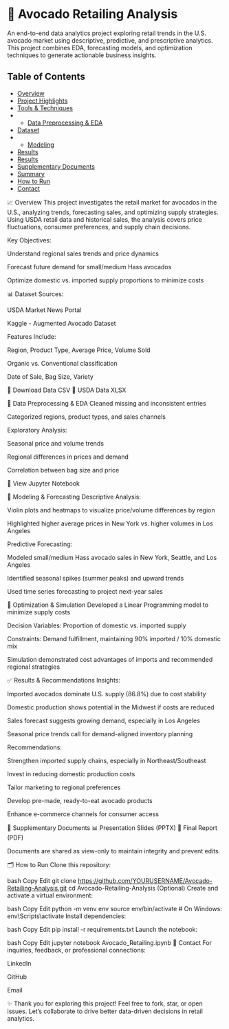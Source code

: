 #  🥑 Avocado Retailing Analysis

An end-to-end data analytics project exploring retail trends in the U.S. avocado market using descriptive, predictive, and prescriptive analytics. This project combines EDA, forecasting models, and optimization techniques to generate actionable business insights.

## Table of Contents

- [Overview](#overview)
- [Project Highlights](#project-highlights)
- [Tools & Techniques](#tools--techniques)
- - [Data Preprocessing & EDA](#data-preprocessing--eda)
- [Dataset](#dataset)
- - [Modeling](#modeling)
- [Results](#results)
- [Results](#results)
- [Supplementary Documents](#supplementary-documents)
- [Summary](#summary)
- [How to Run](#how-to-run)
- [Contact](#contact)


📈 Overview
This project investigates the retail market for avocados in the U.S., analyzing trends, forecasting sales, and optimizing supply strategies. Using USDA retail data and historical sales, the analysis covers price fluctuations, consumer preferences, and supply chain decisions.

Key Objectives:

Understand regional sales trends and price dynamics

Forecast future demand for small/medium Hass avocados

Optimize domestic vs. imported supply proportions to minimize costs

📊 Dataset
Sources:

USDA Market News Portal

Kaggle - Augmented Avocado Dataset

Features Include:

Region, Product Type, Average Price, Volume Sold

Organic vs. Conventional classification

Date of Sale, Bag Size, Variety

📁 Download Data CSV
📁 USDA Data XLSX

🔎 Data Preprocessing & EDA
Cleaned missing and inconsistent entries

Categorized regions, product types, and sales channels

Exploratory Analysis:

Seasonal price and volume trends

Regional differences in prices and demand

Correlation between bag size and price

📓 View Jupyter Notebook

🤖 Modeling & Forecasting
Descriptive Analysis:

Violin plots and heatmaps to visualize price/volume differences by region

Highlighted higher average prices in New York vs. higher volumes in Los Angeles

Predictive Forecasting:

Modeled small/medium Hass avocado sales in New York, Seattle, and Los Angeles

Identified seasonal spikes (summer peaks) and upward trends

Used time series forecasting to project next-year sales

🧮 Optimization & Simulation
Developed a Linear Programming model to minimize supply costs

Decision Variables: Proportion of domestic vs. imported supply

Constraints: Demand fulfillment, maintaining 90% imported / 10% domestic mix

Simulation demonstrated cost advantages of imports and recommended regional strategies

✅ Results & Recommendations
Insights:

Imported avocados dominate U.S. supply (86.8%) due to cost stability

Domestic production shows potential in the Midwest if costs are reduced

Sales forecast suggests growing demand, especially in Los Angeles

Seasonal price trends call for demand-aligned inventory planning

Recommendations:

Strengthen imported supply chains, especially in Northeast/Southeast

Invest in reducing domestic production costs

Tailor marketing to regional preferences

Develop pre-made, ready-to-eat avocado products

Enhance e-commerce channels for consumer access

📄 Supplementary Documents
📊 Presentation Slides (PPTX)
📄 Final Report (PDF)

Documents are shared as view-only to maintain integrity and prevent edits.

🗂️ How to Run
Clone this repository:

bash
Copy
Edit
git clone https://github.com/YOURUSERNAME/Avocado-Retailing-Analysis.git
cd Avocado-Retailing-Analysis
(Optional) Create and activate a virtual environment:

bash
Copy
Edit
python -m venv env
source env/bin/activate  # On Windows: env\Scripts\activate
Install dependencies:

bash
Copy
Edit
pip install -r requirements.txt
Launch the notebook:

bash
Copy
Edit
jupyter notebook Avocado_Retailing.ipynb
🤝 Contact
For inquiries, feedback, or professional connections:

LinkedIn

GitHub

Email

✨ Thank you for exploring this project! Feel free to fork, star, or open issues. Let’s collaborate to drive better data-driven decisions in retail analytics.
